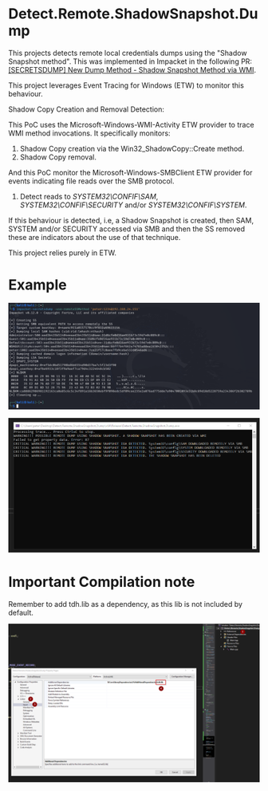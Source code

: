 ﻿# Detect.Remote.ShadowSnapshot.Dump

This projects detects remote local credentials dumps using the "Shadow Snapshot method". This was implemented in Impacket in the following PR: [[SECRETSDUMP] New Dump Method - Shadow Snapshot Method via WMI](https://github.com/fortra/impacket/pull/1719).

This project leverages Event Tracing for Windows (ETW) to monitor this behaviour.

Shadow Copy Creation and Removal Detection:

This PoC uses the Microsoft-Windows-WMI-Activity ETW provider to trace WMI method invocations. It specifically monitors:
1. Shadow Copy creation via the Win32_ShadowCopy::Create method.
2. Shadow Copy removal.

And this PoC monitor the Microsoft-Windows-SMBClient ETW provider for events indicating file reads over the SMB protocol.
1. Detect reads to _SYSTEM32\CONFIF\SAM_,  _SYSTEM32\CONFIF\SECURITY_ and/or  _SYSTEM32\CONFIF\SYSTEM_.

If this behaviour is detected, i.e, a Shadow Snapshot is created, then SAM, SYSTEM and/or SECURITY accessed via SMB and then the SS removed these are indicators about the use of that technique.

This project relies purely in ETW.


# Example

![Impacket Secretsdump](snapshots%2F2024-12-27%2013_54_40-kali-linux-2024.4-vmware-amd64%20-%20VMware%20Workstation.png)

![Detection](snapshots%2F2024-12-27%2004_56_28-.png)

# Important Compilation note

Remember to add tdh.lib as a dependency, as this lib is not included by default.

![Visual Studio Lib Dependency](snapshots%2F2024-12-27%2004_53_16-Detect.Remote.ShadowSnapshot.Dump%20-%20Microsoft%20Visual%20Studio.png)
